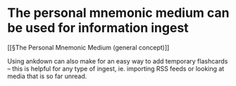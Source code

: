 # The personal mnemonic medium can be used for information ingest
[[§The Personal Mnemonic Medium (general concept)]]

Using ankdown can also make for an easy way to add temporary flashcards – this is helpful for any type of ingest, ie. importing RSS feeds or looking at media that is so far unread.

<!-- #Life -->

<!-- {BearID:E3951CA6-C097-49DA-B9F4-03DE6E5C540A-15756-000013045F01DDA6} -->
